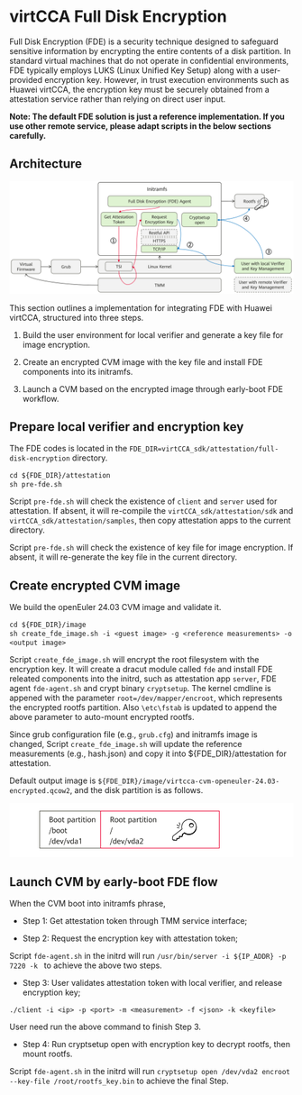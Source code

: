 # virtCCA Full Disk Encryption

Full Disk Encryption (FDE) is a security technique designed to safeguard sensitive information by encrypting the entire contents of a disk partition. In standard virtual machines that do not operate in confidential environments, FDE typically employs LUKS (Linux Unified Key Setup) along with a user-provided encryption key. However, in trust execution environments such as Huawei virtCCA, the encryption key must be securely obtained from a attestation service rather than relying on direct user input.

**Note: The default FDE solution is just a reference implementation. If you use other remote service, please adapt scripts in the below sections carefully.**


## Architecture

![](./doc/fde-arch.png)

This section outlines a implementation for integrating FDE with Huawei virtCCA, structured into three steps.

1. Build the user environment for local verifier and generate a key file for image encryption.

2. Create an encrypted CVM image with the key file and install FDE components into its initramfs.

3. Launch a CVM based on the encrypted image through early-boot FDE workflow.

## Prepare local verifier and encryption key

The FDE codes is located in the `FDE_DIR=virtCCA_sdk/attestation/full-disk-encryption` directory.

```shell
cd ${FDE_DIR}/attestation
sh pre-fde.sh
```

Script `pre-fde.sh` will check the existence of `client` and `server` used for attestation. If absent, it will re-compile the `virtCCA_sdk/attestation/sdk` and `virtCCA_sdk/attestation/samples`, then copy attestation apps to the current directory.

Script `pre-fde.sh` will check the existence of key file for image encryption. If absent, it will re-generate the key file in the current directory.

## Create encrypted CVM image

We build the openEuler 24.03 CVM image and validate it. 

```shell
cd ${FDE_DIR}/image
sh create_fde_image.sh -i <guest image> -g <reference measurements> -o <output image>
```

Script `create_fde_image.sh` will encrypt the root filesystem with the encryption key. It will create a dracut module called `fde` and install FDE releated components into the initrd, such as attestation app `server`, FDE agent `fde-agent.sh` and crypt binary `cryptsetup`. The kernel cmdline is appened with the parameter `root=/dev/mapper/encroot`, which represents the encrypted rootfs partition. Also `\etc\fstab` is updated to append the above parameter to auto-mount encrypted rootfs. 

Since grub configuration file (e.g., `grub.cfg`) and initramfs image is changed, Script `create_fde_image.sh` will update the reference measurements (e.g., hash.json) and copy it into ${FDE_DIR}/attestation for attestation.

Default output image is `${FDE_DIR}/image/virtcca-cvm-openeuler-24.03-encrypted.qcow2`, and the disk partition is as follows.

![](./doc/disk-partition.png)

## Launch CVM by early-boot FDE flow

When the CVM boot into initramfs phrase,

* Step 1: Get attestation token through TMM service interface;

* Step 2: Request the encryption key with attestation token;

Script `fde-agent.sh` in the initrd will run `/usr/bin/server -i ${IP_ADDR} -p 7220 -k ` to achieve the above two steps.

* Step 3: User validates attestation token with local verifier, and release encryption key;

```shell
./client -i <ip> -p <port> -m <measurement> -f <json> -k <keyfile> 
```

User need run the above command to finish Step 3.

* Step 4: Run cryptsetup open with encryption key to decrypt rootfs, then mount rootfs.

Script `fde-agent.sh` in the initrd will run `cryptsetup open /dev/vda2 encroot --key-file /root/rootfs_key.bin` to achieve the final Step.